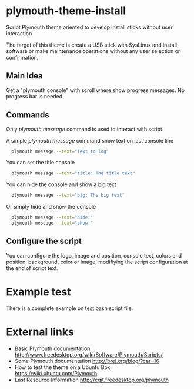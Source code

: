 # plymouth-theme-install
Script Plymouth theme oriented to develop install sticks without 
user interaction

The target of this theme is create a USB stick with SysLinux and
install software or make maintenance operations without any 
user selection or confirmation.

## Main Idea

Get a "plymouth console" with scroll where show progress messages.
No progress bar is needed.

## Commands

Only *plymouth message* command is used to interact with script.

A simple *plymouth message* command show text on last console line

```bash
  plymouth message --text="Text to log"
```

You can set the title console

```bash
  plymouth message --text="title: The title text"
```

You can hide the console and show a big text

```bash
  plymouth message --text="big: The big text"
```

Or simply hide and show the console

```bash
  plymouth message --text="hide:"
  plymouth message --text="show:"
```

## Configure the script

You can configure the logo, image and position, console text, colors and position, background, 
color or image,  modifiying the script configuration
at the end of script text.

# Example test

There is a complete example on [test]( https://github.com/jlz3008/plymouth-theme-handsfree/blob/master/test) bash script file.

# External links

* Basic Plymouth documentation http://www.freedesktop.org/wiki/Software/Plymouth/Scripts/
* Some Plymouth documentation http://brej.org/blog/?cat=16
* How to test the theme on a Ubuntu Box https://wiki.ubuntu.com/Plymouth
* Last Resource Information http://cgit.freedesktop.org/plymouth
